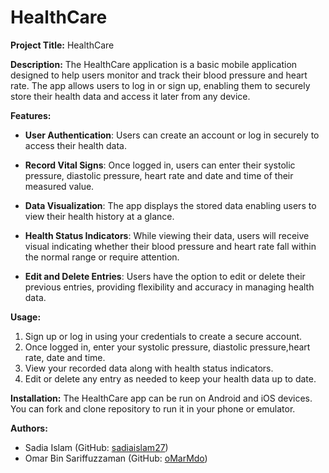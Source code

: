 # HealthCare

**Project Title:** HealthCare

**Description:**
The HealthCare application is a basic mobile application designed to help users monitor and track their blood pressure and heart rate. The app allows users to log in or sign up, enabling them to securely store their health data and access it later from any device.

**Features:**
- **User Authentication**: Users can create an account or log in securely to access their health data.

- **Record Vital Signs**: Once logged in, users can enter their systolic pressure, diastolic pressure, heart rate and date and time of their measured value.

- **Data Visualization**: The app displays the stored data enabling users to view their health history at a glance.

- **Health Status Indicators**: While viewing their data, users will receive visual indicating whether their blood pressure and heart rate fall within the normal range or require attention.

- **Edit and Delete Entries**: Users have the option to edit or delete their previous entries, providing flexibility and accuracy in managing health data.

**Usage:**
1. Sign up or log in using your credentials to create a secure account.
2. Once logged in, enter your systolic pressure, diastolic pressure,heart rate, date and time.
3. View your recorded data along with health status indicators.
4. Edit or delete any entry as needed to keep your health data up to date.

**Installation:**
The HealthCare app can be run on Android and iOS devices. You can fork and clone repository to run it in your phone or emulator.

**Authors:**
- Sadia Islam (GitHub: [sadiaislam27](https://github.com/sadiaislam27))
- Omar Bin Sariffuzzaman (GitHub: [oMarMdo](https://github.com/oMarMdo))

